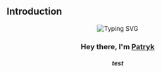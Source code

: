 ## Introduction
<p align="center">
 <img src="https://readme-typing-svg.demolab.com?font=Fira+Code&size=25&duration=4000&pause=1000&color=F79513&width=435&lines=Hello%2C+I'm+Patryk+Kawiak;React+Developer;Websites+%26+Apps+creator" alt="Typing SVG" />
</p>

<h3 align="center">Hey there, I'm <a href="https://github.com/Thinkright20">Patryk</a></h3>
<h5 align="center">test</h5>
